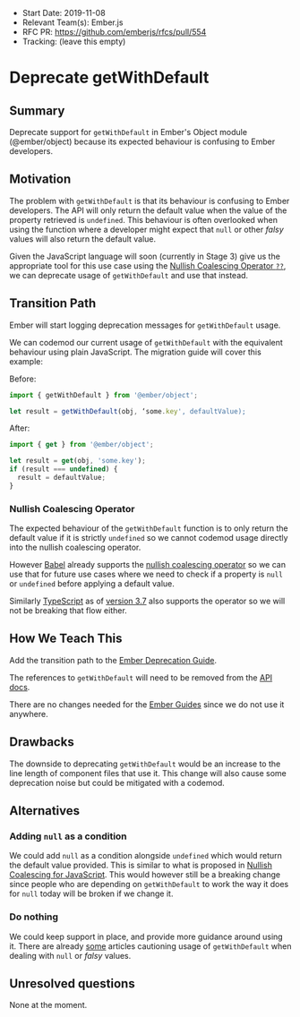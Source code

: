 - Start Date: 2019-11-08
- Relevant Team(s): Ember.js
- RFC PR: https://github.com/emberjs/rfcs/pull/554
- Tracking: (leave this empty)

# Deprecate getWithDefault

## Summary

Deprecate support for `getWithDefault` in Ember's Object module (@ember/object) because its expected behaviour is confusing to Ember developers.

## Motivation

The problem with `getWithDefault` is that its behaviour is confusing to Ember developers. The API will only return the default value when the value of the property retrieved is `undefined`. This behaviour is often overlooked when using the function where a developer might expect that `null` or other _falsy_ values will also return the default value.

Given the JavaScript language will soon (currently in Stage 3) give us the appropriate tool for this use case using the [Nullish Coalescing Operator `??`](https://github.com/tc39/proposal-nullish-coalescing), we can deprecate usage of `getWithDefault` and use that instead.

## Transition Path

Ember will start logging deprecation messages for `getWithDefault` usage. 

We can codemod our current usage of `getWithDefault` with the equivalent behaviour using plain JavaScript. The migration guide will cover this example:

Before:

```js
import { getWithDefault } from '@ember/object';

let result = getWithDefault(obj, ‘some.key', defaultValue);
```

After:

```js
import { get } from '@ember/object';

let result = get(obj, 'some.key');
if (result === undefined) {
  result = defaultValue;
}
```

### Nullish Coalescing Operator

The expected behaviour of the `getWithDefault` function is to only return the default value if it is strictly `undefined` so we cannot codemod usage directly into the nullish coalescing operator.

However [Babel](https://babeljs.io/) already supports the [nullish coalescing operator](https://babeljs.io/docs/en/next/babel-plugin-proposal-nullish-coalescing-operator.html) so we can use that for future use cases where we need to check if a property is `null` or `undefined` before applying a default value.

Similarly [TypeScript](https://github.com/microsoft/TypeScript) as of [version 3.7](https://devblogs.microsoft.com/typescript/announcing-typescript-3-7/#nullish-coalescing) also supports the operator so we will not be breaking that flow either.

## How We Teach This

Add the transition path to the [Ember Deprecation Guide](https://deprecations.emberjs.com/).

The references to `getWithDefault` will need to be removed from the [API docs](https://api.emberjs.com/ember/release/functions/@ember%2Fobject/getWithDefault). 

There are no changes needed for the [Ember Guides](https://guides.emberjs.com/release/) since we do not use it anywhere.

## Drawbacks

The downside to deprecating `getWithDefault` would be an increase to the line length of component files that use it. This change will also cause some deprecation noise but could be mitigated with a codemod.

## Alternatives

### Adding `null` as a condition

We could add `null` as a condition alongside `undefined` which would return the default value provided. This is similar to what is proposed in [Nullish Coalescing for JavaScript](https://github.com/tc39/proposal-nullish-coalescing). This would however still be a breaking change since people who are depending on `getWithDefault` to work the way it does for `null` today will be broken if we change it.

### Do nothing

We could keep support in place, and provide more guidance around using it. There are already [some](https://dockyard.com/blog/2016/03/18/get-with-default) articles cautioning usage of `getWithDefault` when dealing with `null` or _falsy_ values.

## Unresolved questions

None at the moment.
